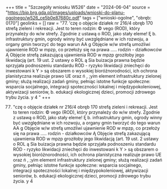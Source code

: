 +++
title = "Szczegóły wniosku W526"
date = "2024-06-04"
source = "https://bip.brg.gda.pl/images/uploads/wnioski-do-planu-ogolnego/w526_ce5b0e87680c.pdf"
tags = ["wnioski-ogolne", "obręb: 0170"]
geolinks = []
raw = "77. 'czę o objęcie działek nr 216/4 obręb 170 strefą zieleni i rekreacji. Jest to teren rodzin:   © vego (ROD), który przynależy do w/w strefy. Zgodnie z ustawą o ROD, jako stały eleme! Ę b. infrastruktury gmin, ogrody winny być uwzględniane w ich rozwoju, a organy gmin tworzyć do tego warun AA g Objęcie w/w strefą umożliwi ujawnienie ROD w mpzp, co przełoży się na prawa ..... rodzin - działkowców  Ą Objęcie strefą zakazującą ujawnienia ROD w mpzp groziłoby jego likwidacją (art. 19 ust. 2 ustawy o ROL  ą Sia buizacja prawna będzie sprzyjała podnoszeniu standardu RÓD - ryzyko likwidacji zniechęci do inwestowani  k Y > są obszarem o wysokiej bioróżnorodności, ich ochrona planistyczna realizuje prawo UE oraz  ń , ;yim element infrastruktury zielonej gminy; służą realizacji zadań gminy, pełniąc istotne funkcje społeczne: wsparcia socjalnego, integracji spoteczności lokalnej i międzypokoleniowej, aktywizacji seniorów, b. edukacji ekologicznej dzieci, promocji zdrowego trybu życia. y 4 "
+++

77. "czę o objęcie działek nr 216/4 obręb 170 strefą zieleni i rekreacji. Jest to teren rodzin: 
 © vego (ROD), który przynależy do w/w strefy. Zgodnie z ustawą o ROD, jako stały eleme! Ę
b. infrastruktury gmin, ogrody winny być uwzględniane w ich rozwoju, a organy gmin tworzyć do tego warun AA
g Objęcie w/w strefą umożliwi ujawnienie ROD w mpzp, co przełoży się na prawa ..... rodzin - działkowców 
Ą Objęcie strefą zakazującą ujawnienia ROD w mpzp groziłoby jego likwidacją (art. 19 ust. 2 ustawy o ROL 
ą Sia buizacja prawna będzie sprzyjała podnoszeniu standardu RÓD - ryzyko likwidacji zniechęci do inwestowani 
k Y > są obszarem o wysokiej bioróżnorodności, ich ochrona planistyczna realizuje prawo UE oraz 
ń , ;yim element infrastruktury zielonej gminy; służą realizacji zadań gminy, pełniąc istotne funkcje
społeczne: wsparcia socjalnego, integracji spoteczności lokalnej i międzypokoleniowej, aktywizacji seniorów,
b. edukacji ekologicznej dzieci, promocji zdrowego trybu życia. y
4 



